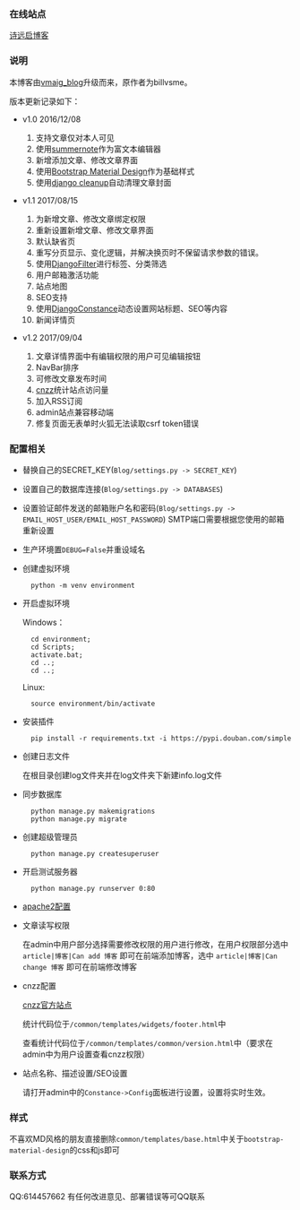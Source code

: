 ### 在线站点

[诗远启博客](http://blog.dreamgotech.com/)

### 说明

本博客由[vmaig_blog](https://github.com/billvsme/vmaig_blog)升级而来，原作者为billvsme。

版本更新记录如下：

- v1.0 2016/12/08

	1. 支持文章仅对本人可见
	2. 使用[summernote](https://github.com/summernote/django-summernote)作为富文本编辑器
	3. 新增添加文章、修改文章界面
	4. 使用[Bootstrap Material Design](https://github.com/FezVrasta/bootstrap-material-design)作为基础样式
	5. 使用[django cleanup](https://github.com/un1t/django-cleanup)自动清理文章封面

- v1.1 2017/08/15

	1. 为新增文章、修改文章绑定权限
	2. 重新设置新增文章、修改文章界面
	3. 默认缺省页
	4. 重写分页显示、变化逻辑，并解决换页时不保留请求参数的错误。
	5. 使用[DjangoFilter](https://github.com/carltongibson/django-filter)进行标签、分类筛选
	6. 用户邮箱激活功能
	7. 站点地图
	8. SEO支持
	9. 使用[DjangoConstance](https://github.com/jazzband/django-constance)动态设置网站标题、SEO等内容
	10. 新闻详情页

- v1.2 2017/09/04

	1. 文章详情界面中有编辑权限的用户可见编辑按钮
	2. NavBar排序
	3. 可修改文章发布时间
	4. [cnzz](http://www.cnzz.com/o_index.php)统计站点访问量
	5. 加入RSS订阅
	6. admin站点兼容移动端
	7. 修复页面无表单时火狐无法读取csrf token错误


### 配置相关
- 替换自己的SECRET_KEY(`Blog/settings.py -> SECRET_KEY`)
- 设置自己的数据库连接(`Blog/settings.py -> DATABASES`)
- 设置验证邮件发送的邮箱账户名和密码(`Blog/settings.py -> EMAIL_HOST_USER/EMAIL_HOST_PASSWORD`)
SMTP端口需要根据您使用的邮箱重新设置
- 生产环境置`DEBUG=False`并重设域名
- 创建虚拟环境

		python -m venv environment

- 开启虚拟环境

	Windows：

	    cd environment;
	    cd Scripts;
	    activate.bat;
	    cd ..;
	    cd ..;

	Linux:

	    source environment/bin/activate

- 安装插件

    	pip install -r requirements.txt -i https://pypi.douban.com/simple

- 创建日志文件

    在根目录创建log文件夹并在log文件夹下新建info.log文件

- 同步数据库

	    python manage.py makemigrations
	    python manage.py migrate

- 创建超级管理员

    	python manage.py createsuperuser

- 开启测试服务器

    	python manage.py runserver 0:80

- [apache2配置](http://blog.dreamgotech.com/article/49/)

- 文章读写权限

	在admin中用户部分选择需要修改权限的用户进行修改，在用户权限部分选中 `article|博客|Can add 博客` 即可在前端添加博客，选中 `article|博客|Can change 博客` 即可在前端修改博客

- cnzz配置

    [cnzz官方站点](http://www.cnzz.com/o_index.php)

    统计代码位于`/common/templates/widgets/footer.html`中

    查看统计代码位于`/common/templates/common/version.html`中（要求在admin中为用户设置查看cnzz权限）

- 站点名称、描述设置/SEO设置

    请打开admin中的`Constance->Config`面板进行设置，设置将实时生效。

### 样式

不喜欢MD风格的朋友直接删除`common/templates/base.html`中关于`bootstrap-material-design`的css和js即可


### 联系方式

QQ:614457662 有任何改进意见、部署错误等可QQ联系